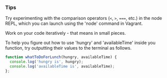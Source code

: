 ### Tips

Try experimenting with the comparison operators (`<`, `>`, `===`, etc.) in the node REPL, which you can launch using the 'node' command in Vagrant.

Work on your code iteratively - that means in small pieces.

To help you figure out how to use 'hungry' and 'availableTime' inside you function, try outputting their values to the terminal as follows.

```javascript
function whatToDoForLunch(hungry, availableTime) {
  console.log('hungry is', hungry);
  console.log('availableTime is', availableTime);
};
```
